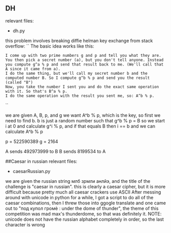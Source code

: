 ## DH
relevant files:
* dh.py

this problem involves breaking diffie helman key exchange
from stack overflow:
``
The basic idea works like this:

    I come up with two prime numbers g and p and tell you what they are.
    You then pick a secret number (a), but you don't tell anyone. Instead you compute g^a % p and send that result back to me. (We'll call that A since it came from a).
    I do the same thing, but we'll call my secret number b and the computed number B. So I compute g^b % p and send you the result (called "B")
    Now, you take the number I sent you and do the exact same operation with it. So that's B^a % p.
    I do the same operation with the result you sent me, so: A^b % p.
``

we are given A, B, p, and g
we want A^b % p, which is the key, so first we need to find b.
b is just a random number such that g^b % p = B
so we start i at 0 and calculate g^i % p, and if that equals B then i == b and we can calculate A^b % p

p = 522590389
g = 2164

A sends 492973999 to B
B sends 8199534 to A

##Caesar in russian
relevant files:
* caesarRussian.py

we are given the russian string млб зрмли анлйэ, and the title of the challenge is "caesar in russian".
this is clearly a caesar cipher, but it is more difficult because pretty much all caesar crackers use ASCII
After messing around with unicode in python for a while, I got a script to do all of the caesar combinations,
then I threw those into ggogle translate and one came out to "под купол громѐ : under the dome of thunder",
the theme of this competition was mad max's thunderdome, so that was definitely it.
NOTE: unicode does not have the russian alphabet completely in order, so the last character is wrong
